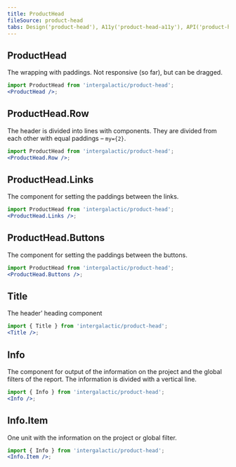 ```yaml
---
title: ProductHead
fileSource: product-head
tabs: Design('product-head'), A11y('product-head-a11y'), API('product-head-api'), Example('product-head-code'), Changelog('product-head-changelog')
---
```


## ProductHead

The wrapping with paddings. Not responsive (so far), but can be dragged.

```jsx
import ProductHead from 'intergalactic/product-head';
<ProductHead />;
```

## ProductHead.Row

The header is divided into lines with components. They are divided from each other with equal paddings – `my={2}`.

```jsx
import ProductHead from 'intergalactic/product-head';
<ProductHead.Row />;
```

## ProductHead.Links

The component for setting the paddings between the links.

```jsx
import ProductHead from 'intergalactic/product-head';
<ProductHead.Links />;
```

## ProductHead.Buttons

The component for setting the paddings between the buttons.

```jsx
import ProductHead from 'intergalactic/product-head';
<ProductHead.Buttons />;
```

## Title

The header’ heading component

```jsx
import { Title } from 'intergalactic/product-head';
<Title />;
```

<TypesView type="HeaderTitleProps" :types={...types} />

## Info

The component for output of the information on the project and the global filters of the report. The information is divided with a vertical line.

```jsx
import { Info } from 'intergalactic/product-head';
<Info />;
```

## Info.Item

One unit with the information on the project or global filter.

```jsx
import { Info } from 'intergalactic/product-head';
<Info.Item />;
```

<TypesView type="InfoItemProps" :types={...types} />

<script setup>import { data as types } from '@types.data.ts';</script>